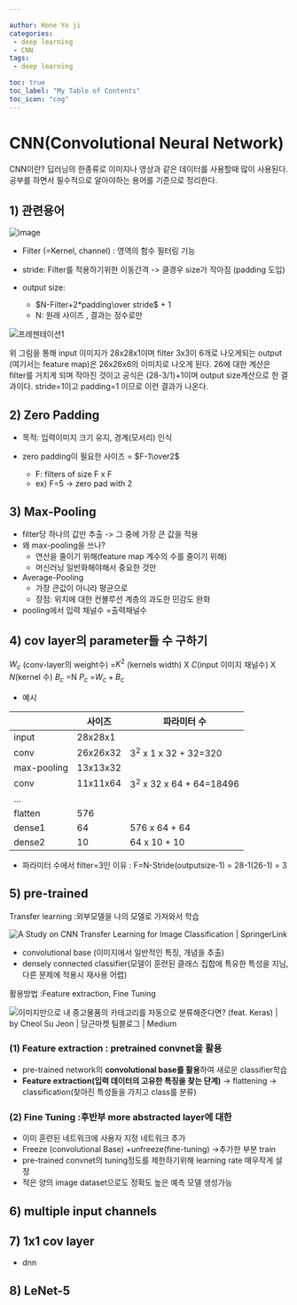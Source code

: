 ```yaml
---

author: Hone Ye ji
categories: 
 - deep learning
 - CNN
tags: 
 - deep learning

toc: true
toc_label: "My Table of Contents"
toc_icon: "cog"
---
```



# CNN(Convolutional Neural Network)
CNN이란? 딥러닝의 한종류로 이미지나 영상과 같은 데이터를 사용할때 많이 사용된다. 공부를 하면서 필수적으로 알아야하는 용어를 기준으로 정리한다.
## 1) 관련용어

![image](https://user-images.githubusercontent.com/45659433/142574822-992c56a2-8e88-4db2-aeb4-d8eb3c920c73.png)

-  Filter (=Kernel, channel) : 영역의 함수 필터링 기능 
- stride: Filter를 적용하기위한 이동간격 -> 클경우 size가 작아짐 (padding 도입)
- output size:

	-  $N-Filter+2*padding\over stride$ + 1 
	- N: 원래 사이즈 , 결과는 정수로만
	
![프레젠테이션1](https://user-images.githubusercontent.com/45659433/142576579-c87b3ddf-7947-4da1-b9f2-1d9a3b1da4bd.png)

위 그림을 통해 input 이미지가 28x28x1이며 filter 3x3이 6개로 나오게되는 output (여기서는 feature map)은 26x26x6의 이미지로 나오게 된다.
26에 대한 계산은 filter를 거치게 되며 작아진 것이고 공식은 (28-3/1)+1이며 output size계산으로 한 결과이다. stride=1이고 padding=1 이므로 이런 결과가 나온다.

## 2) Zero Padding
- 목적: 입력이미지 크기 유지, 경계(모서리) 인식

- zero padding이 필요한 사이즈 = $F-1\over2$ 
	- F: filters of size F x F
	- ex) F=5 -> zero pad with 2

## 3) Max-Pooling
- filter당 하나의 값만 추출 -> 그 중에 가장 큰 값을 적용
- 왜 max-pooling을 쓰나? 
	- 연산을 줄이기 위해(feature map 계수의 수를 줄이기 위해)
	- 머신러닝 일반화해야해서 중요한 것만
- Average-Pooling 
	- 가장 큰값이 아니라 평균으로
	- 장점: 위치에 대한 컨볼루션 계층의 과도한 민감도 완화
- pooling에서 입력 채널수 =출력채널수


## 4) cov layer의 parameter들 수 구하기

$W_c$ (conv-layer의 weight수) =$K^2$ (kernels width) X $C$(input 이미지 채널수) X $N$(kernel 수)
$B_c$ =N
$P_c$ =$W_c +B_c$
- 예시
	
| | 사이즈  |파라미터 수 |
|--|--|--|
|input  | 28x28x1  | |
|conv  |26x26x32  | $3^2$ x 1 x 32 + 32=320 |
|max-pooling  | 13x13x32 ||
|conv  | 11x11x64 |$3^2$ x 32 x 64 + 64=18496|
|...  |  ||
|flatten | 576 ||
|dense1  | 64 |576 x 64 + 64|
|dense2 | 10  |64 x 10 + 10|

* 파라미터 수에서 filter=3인 이유 
: F=N-Stride(outputsize-1) = 28-1(26-1) = 3

## 5) pre-trained

Transfer learning :외부모델을 나의 모델로 가져와서 학습

![A Study on CNN Transfer Learning for Image Classification | SpringerLink](https://media.springernature.com/original/springer-static/image/chp%3A10.1007%2F978-3-319-97982-3_16/MediaObjects/462159_1_En_16_Fig1_HTML.gif)
- convolutional base (이미지에서 일반적인 특징, 개념을 추출) 
- densely connected classifier(모델이 훈련된 클래스 집합에 특유한 특성을 지님, 다른 문제에 적용시 재사용 어렵)

활용방법 :Feature extraction, Fine Tuning

![이미지만으로 내 중고물품의 카테고리를 자동으로 분류해준다면? (feat. Keras) | by Cheol Su Jeon | 당근마켓  팀블로그 | Medium](https://miro.medium.com/max/1400/1*LSaGvgZxxm9qihiSN3ySxQ.png)

### (1) Feature extraction : pretrained convnet을 활용
- pre-trained network의 **convolutional base를 활용**하여 새로운 classifier학습
-  **Feature extraction(입력 데이터의 고유한 특징을 찾는 단계)** $\rightarrow$ flattening $\rightarrow$  classification(찾아진 특성들을 가지고 class를 분류)



### (2) Fine Tuning :후반부 more abstracted layer에 대한
- 이미 훈련된 네트워크에 사용자 지정 네트워크 추가
- Freeze (convolutional Base) +unfreeze(fine-tuning) $\rightarrow$추가한 부분 train
- pre-trained convnet의 tuning정도를 제한하기위해 learning rate 매우작게 설정
- 적은 양의 image dataset으로도 정확도 높은 예측 모델 생성가능
 

## 6) multiple input channels
## 7) 1x1 cov layer
- dnn
## 8) LeNet-5


<!--stackedit_data:
eyJoaXN0b3J5IjpbMjAzMTY3MzQzMSwxNzk0Mjk1NTUwLDIwOT
U0NjM0NDAsLTc5MzAwNDEwMywxNjk2MDEzOTIyLDEyMzgwMzIz
MjEsLTc1NzgwNTYyMF19
-->